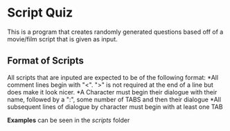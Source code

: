 Script Quiz
===========
This is a program that creates randomly generated questions based off of
a movie/film script that is given as input.

Format of Scripts
-----------------
All scripts that are inputed are expected to be of the following format:
  *All comment lines begin with "<". ">" is not required at the end of a line but does make it look nicer.
  *A Character must begin their dialogue with their name, followed by a ":", some number of TABS and then their dialogue
  *All subsequent lines of dialogue by character must begin with at least one TAB

**Examples** can be seen in the _scripts_ folder
